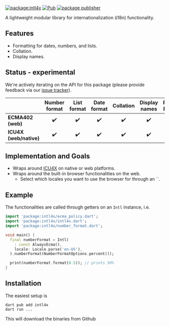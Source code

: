[![package:intl4x](https://github.com/dart-lang/i18n/actions/workflows/intl4x.yml/badge.svg)](https://github.com/dart-lang/i18n/actions/workflows/intl4x.yml)
[![Pub](https://img.shields.io/pub/v/intl4x.svg)](https://pub.dev/packages/intl4x)
[![package publisher](https://img.shields.io/pub/publisher/intl4x.svg)](https://pub.dev/packages/intl4x/publisher)

A lightweight modular library for internationalization (i18n) functionality.

## Features

* Formatting for dates, numbers, and lists. 
* Collation.
* Display names.

## Status - experimental

We're actively iterating on the API for this package (please provide feedback
via our [issue tracker](https://github.com/dart-lang/i18n/issues)).

|   | Number format  | List format  | Date format  | Collation  | Display names | Plural Rules | Case mapping |
|---|:---:|:---:|:---:|:---:|:---:|:---:|:---:|
| **ECMA402 (web)** | :heavy_check_mark: | :heavy_check_mark: | :heavy_check_mark: | :heavy_check_mark: | :heavy_check_mark: | :heavy_check_mark: | :heavy_check_mark: |
| **ICU4X (web/native)**  | :heavy_check_mark: | :heavy_check_mark: | :heavy_check_mark: | :heavy_check_mark: | :heavy_check_mark: | :heavy_check_mark: | :heavy_check_mark: |

## Implementation and Goals

* Wraps around [ICU4X](https://github.com/unicode-org/icu4x) on native or web
  platforms.
* Wraps around the built-in browser functionalities on the web.
    * Select which locales you want to use the browser for through an ``.

## Example

The functionalities are called through getters on an `Intl` instance, i.e.

```dart
import 'package:intl4x/ecma_policy.dart';
import 'package:intl4x/intl4x.dart';
import 'package:intl4x/number_format.dart';

void main() {
  final numberFormat = Intl(
    : const AlwaysEcma(),
    locale: Locale.parse('en-US'),
  ).numberFormat(NumberFormatOptions.percent());

  print(numberFormat.format(0.5)); // prints 50%
}
```

## Installation

The easiest setup is 
```
dart pub add intl4x
dart run ...
```
This will download the binaries from Github
